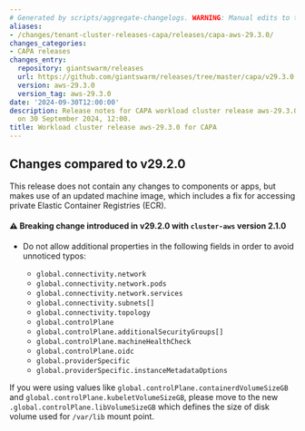 ```yaml
---
# Generated by scripts/aggregate-changelogs. WARNING: Manual edits to this files will be overwritten.
aliases:
- /changes/tenant-cluster-releases-capa/releases/capa-aws-29.3.0/
changes_categories:
- CAPA releases
changes_entry:
  repository: giantswarm/releases
  url: https://github.com/giantswarm/releases/tree/master/capa/v29.3.0
  version: aws-29.3.0
  version_tag: aws-29.3.0
date: '2024-09-30T12:00:00'
description: Release notes for CAPA workload cluster release aws-29.3.0, published
  on 30 September 2024, 12:00.
title: Workload cluster release aws-29.3.0 for CAPA
---
```


## Changes compared to v29.2.0

This release does not contain any changes to components or apps, but makes use of an updated machine image, which includes a fix for accessing private Elastic Container Registries (ECR).

#### ⚠️ Breaking change introduced in v29.2.0 with `cluster-aws` version 2.1.0

- Do not allow additional properties in the following fields in order to avoid unnoticed typos:

  - `global.connectivity.network`
  - `global.connectivity.network.pods`
  - `global.connectivity.network.services`
  - `global.connectivity.subnets[]`
  - `global.connectivity.topology`
  - `global.controlPlane`
  - `global.controlPlane.additionalSecurityGroups[]`
  - `global.controlPlane.machineHealthCheck`
  - `global.controlPlane.oidc`
  - `global.providerSpecific`
  - `global.providerSpecific.instanceMetadataOptions`

If you were using values like `global.controlPlane.containerdVolumeSizeGB` and `global.controlPlane.kubeletVolumeSizeGB`, please move to the new `.global.controlPlane.libVolumeSizeGB` which defines the size of disk volume used for `/var/lib` mount point.
